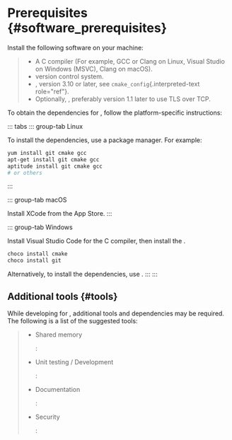 # Prerequisites {#software_prerequisites}

Install the following software on your machine:

> - A C compiler (For example, GCC or Clang on Linux, Visual Studio on Windows (MSVC), Clang on macOS).
> - version control system.
> - , version 3.10 or later, see `cmake_config`{.interpreted-text role="ref"}.
> - Optionally, , preferably version 1.1 later to use TLS over TCP.

To obtain the dependencies for , follow the platform-specific instructions:

::: tabs
::: group-tab
Linux

To install the dependencies, use a package manager. For example:

```bash
yum install git cmake gcc
apt-get install git cmake gcc
aptitude install git cmake gcc
# or others
```

:::

::: group-tab
macOS

Install XCode from the App Store.
:::

::: group-tab
Windows

Install Visual Studio Code for the C compiler, then install the .

```bash
choco install cmake
choco install git
```

Alternatively, to install the dependencies, use .
:::
:::

## Additional tools {#tools}

While developing for , additional tools and dependencies may be required. The following is a list of the suggested tools:

> - Shared memory
>
>   :
>
> - Unit testing / Development
>
>   :
>
> - Documentation
>
>   :
>
> - Security
>
>   :
